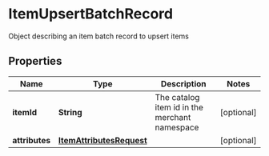 

# ItemUpsertBatchRecord

Object describing an item batch record to upsert items

## Properties

| Name | Type | Description | Notes |
|------------ | ------------- | ------------- | -------------|
|**itemId** | **String** | The catalog item id in the merchant namespace |  [optional] |
|**attributes** | [**ItemAttributesRequest**](ItemAttributesRequest.md) |  |  [optional] |



